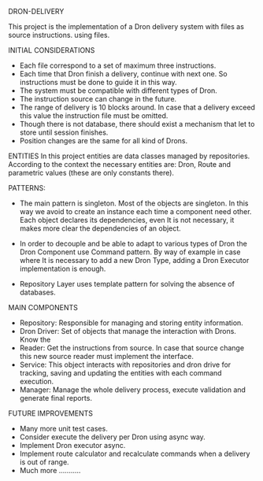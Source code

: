 DRON-DELIVERY

This project is the implementation of a Dron delivery system with files as source instructions.
using files.

INITIAL CONSIDERATIONS
- Each file correspond to a set of maximum three instructions.
- Each time that Dron finish a delivery, continue with next one. So instructions must be done
to guide it in this way.
- The system must be compatible with different types of Dron.
- The instruction source can change in the future.
- The range of delivery is 10 blocks around. In case that a delivery exceed this value 
the instruction file must be omitted.
- Though there is not database, there should exist a mechanism that let to store until 
session finishes.
- Position changes are the same for all kind of Drons.

ENTITIES
In this project entities are data classes managed by repositories. According to the context
the necessary entities are: Dron, Route and parametric values (these are only constants there).

PATTERNS:
- The main pattern is singleton. Most of the objects are singleton. In this way we avoid to create 
an instance each time a component need other. Each object declares its dependencies, even It is not necessary, 
it makes more clear the dependencies of an object.

- In order to decouple and be able to adapt to various types of Dron the Dron Component use Command pattern.
By way of example in case where It is necessary to add a new Dron Type, adding a Dron Executor implementation is enough.

- Repository Layer uses template pattern for solving the absence of databases.

MAIN COMPONENTS

- Repository: Responsible for managing and storing entity information.
- Dron Driver: Set of objects that manage the interaction with Drons. Know the 
- Reader: Get the instructions from source. In case that source change
this new source reader must implement the interface.
- Service: This object interacts with repositories and dron drive for tracking, saving 
and updating the entities with each command execution.
- Manager: Manage the whole  delivery process, execute validation and generate final reports.

FUTURE IMPROVEMENTS

- Many more unit test cases.
- Consider execute the delivery per Dron using async way.
- Implement Dron executor async.
- Implement route calculator and recalculate commands when a delivery is out of range.
- Much more ...........









